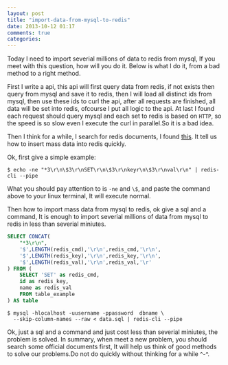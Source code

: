 ```yaml
---
layout: post
title: "import-data-from-mysql-to-redis"
date: 2013-10-12 01:17
comments: true
categories: 
---
```


Today I need to import severial millions of data to redis from mysql, If you meet
with this question, how will you do it. Below is what I do it, from a bad method to
a right method.

First I write a api, this api will first query data from redis, if not exists then query 
from mysql and save it to redis, then I will load all distinct ids from mysql, then use these
ids to curl the api, after all requests are finished, all data will be set into redis, ofcourse
I put all logic to the api. At last I found each request should query mysql and each set to redis is based
on `HTTP`, so the speed is so slow even I execute the curl in parallel.So it is a bad idea. 

Then I think for a while, I search for redis documents, I found [this](http://redis.io/topics/mass-insert).
It tell us how to insert mass data into redis quickly.

Ok, first give a simple example:

```
$ echo -ne "*3\r\n\$3\r\nSET\r\n\$3\r\nkeyr\n\$3\r\nval\r\n" | redis-cli --pipe
```

What you should pay attention to is `-ne` and `\$`, and paste the command above to your linux terminal,
It will execute normal.

Then how to import mass data from mysql to redis, ok give a sql and a command, It is enough to import severial
millions of data from mysql to redis in less than severial miniutes.

```sql
SELECT CONCAT( 
    "*3\r\n",
    '$',LENGTH(redis_cmd),'\r\n',redis_cmd,'\r\n',
    '$',LENGTH(redis_key),'\r\n',redis_key,'\r\n',
    '$',LENGTH(redis_val),'\r\n',redis_val,'\r'
) FROM (
    SELECT 'SET' as redis_cmd,
    id as redis_key,
    name as redis_val
    FROM table_example 
) AS table
```

```
$ mysql -hlocalhost -uusername -ppassword  dbname \
  --skip-column-names --raw < data.sql | redis-cli --pipe
```

Ok, just a sql and a command and just cost less than severial miniutes, the problem is solved.
In summary, when meet a new problem, you should search some official documents first, It will
help us think of good methods to solve our problems.Do not do quickly without thinking for a while ^-^.


